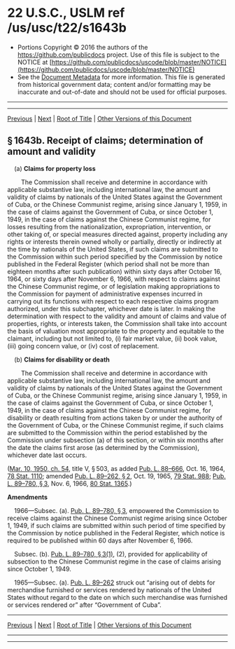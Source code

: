 ---
---

# 22 U.S.C., USLM ref /us/usc/t22/s1643b

* Portions Copyright © 2016 the authors of the https://github.com/publicdocs project.
  Use of this file is subject to the NOTICE at [https://github.com/publicdocs/uscode/blob/master/NOTICE](https://github.com/publicdocs/uscode/blob/master/NOTICE)
* See the [Document Metadata](././../../../../..//README.md) for more information.
  This file is generated from historical government data; content and/or formatting may be inaccurate and out-of-date and should not be used for official purposes.

----------
----------

[Previous](./../../../../..//us/usc/t22/ch21/schV/m__us_usc_t22_s1643a.md) | [Next](./../../../../..//us/usc/t22/ch21/schV/m__us_usc_t22_s1643c.md) | [Root of Title](./../../../../../) | [Other Versions of this Document](https://publicdocs.github.io/go/links?ns=uslm&ref=%2Fus%2Fusc%2Ft22%2Fs1643b)

## § 1643b. Receipt of claims; determination of amount and validity

    (a) __Claims for property loss__ 

        The Commission shall receive and determine in accordance with applicable substantive law, including international law, the amount and validity of claims by nationals of the United States against the Government of Cuba, or the Chinese Communist regime, arising since January 1, 1959, in the case of claims against the Government of Cuba, or since October 1, 1949, in the case of claims against the Chinese Communist regime, for losses resulting from the nationalization, expropriation, intervention, or other taking of, or special measures directed against, property including any rights or interests therein owned wholly or partially, directly or indirectly at the time by nationals of the United States, if such claims are submitted to the Commission within such period specified by the Commission by notice published in the Federal Register (which period shall not be more than eighteen months after such publication) within sixty days after October 16, 1964, or sixty days after November 6, 1966, with respect to claims against the Chinese Communist regime, or of legislation making appropriations to the Commission for payment of administrative expenses incurred in carrying out its functions with respect to each respective claims program authorized, under this subchapter, whichever date is later. In making the determination with respect to the validity and amount of claims and value of properties, rights, or interests taken, the Commission shall take into account the basis of valuation most appropriate to the property and equitable to the claimant, including but not limited to, (i) fair market value, (ii) book value, (iii) going concern value, or (iv) cost of replacement.

    (b) __Claims for disability or death__ 

        The Commission shall receive and determine in accordance with applicable substantive law, including international law, the amount and validity of claims by nationals of the United States against the Government of Cuba, or the Chinese Communist regime, arising since January 1, 1959, in the case of claims against the Government of Cuba, or since October 1, 1949, in the case of claims against the Chinese Communist regime, for disability or death resulting from actions taken by or under the authority of the Government of Cuba, or the Chinese Communist regime, if such claims are submitted to the Commission within the period established by the Commission under subsection (a) of this section, or within six months after the date the claims first arose (as determined by the Commission), whichever date last occurs.

([Mar. 10, 1950, ch. 54][/us/act/1950-03-10/ch54], title V, § 503, as added [Pub. L. 88–666][/us/pl/88/666], Oct. 16, 1964, [78 Stat. 1110][/us/stat/78/1110]; amended [Pub. L. 89–262, § 2][/us/pl/89/262/s2], Oct. 19, 1965, [79 Stat. 988][/us/stat/79/988]; [Pub. L. 89–780, § 3][/us/pl/89/780/s3], Nov. 6, 1966, [80 Stat. 1365][/us/stat/80/1365].)

 __Amendments__ 

    1966—Subsec. (a). [Pub. L. 89–780, § 3][/us/pl/89/780/s3], empowered the Commission to receive claims against the Chinese Communist regime arising since October 1, 1949, if such claims are submitted within such period of time specified by the Commission by notice published in the Federal Register, which notice is required to be published within 60 days after November 6, 1966.

    Subsec. (b). [Pub. L. 89–780, § 3(1)][/us/pl/89/780/s3/1], (2), provided for applicability of subsection to the Chinese Communist regime in the case of claims arising since October 1, 1949.

    1965—Subsec. (a). [Pub. L. 89–262][/us/pl/89/262] struck out “arising out of debts for merchandise furnished or services rendered by nationals of the United States without regard to the date on which such merchandise was furnished or services rendered or” after “Government of Cuba”.

----------

[Previous](./../../../../..//us/usc/t22/ch21/schV/m__us_usc_t22_s1643a.md) | [Next](./../../../../..//us/usc/t22/ch21/schV/m__us_usc_t22_s1643c.md) | [Root of Title](./../../../../../) | [Other Versions of this Document](https://publicdocs.github.io/go/links?ns=uslm&ref=%2Fus%2Fusc%2Ft22%2Fs1643b)

----------
----------

[/us/act/1950-03-10/ch54]: https://publicdocs.github.io/go/links?ns=uslm&ref=%2Fus%2Fact%2F1950-03-10%2Fch54
[/us/pl/88/666]: https://publicdocs.github.io/go/links?ns=uslm&ref=%2Fus%2Fpl%2F88%2F666
[/us/stat/78/1110]: https://publicdocs.github.io/go/links?ns=uslm&ref=%2Fus%2Fstat%2F78%2F1110
[/us/pl/89/262/s2]: https://publicdocs.github.io/go/links?ns=uslm&ref=%2Fus%2Fpl%2F89%2F262%2Fs2
[/us/stat/79/988]: https://publicdocs.github.io/go/links?ns=uslm&ref=%2Fus%2Fstat%2F79%2F988
[/us/pl/89/780/s3]: https://publicdocs.github.io/go/links?ns=uslm&ref=%2Fus%2Fpl%2F89%2F780%2Fs3
[/us/stat/80/1365]: https://publicdocs.github.io/go/links?ns=uslm&ref=%2Fus%2Fstat%2F80%2F1365
[/us/pl/89/780/s3]: https://publicdocs.github.io/go/links?ns=uslm&ref=%2Fus%2Fpl%2F89%2F780%2Fs3
[/us/pl/89/780/s3/1]: https://publicdocs.github.io/go/links?ns=uslm&ref=%2Fus%2Fpl%2F89%2F780%2Fs3%2F1
[/us/pl/89/262]: https://publicdocs.github.io/go/links?ns=uslm&ref=%2Fus%2Fpl%2F89%2F262


